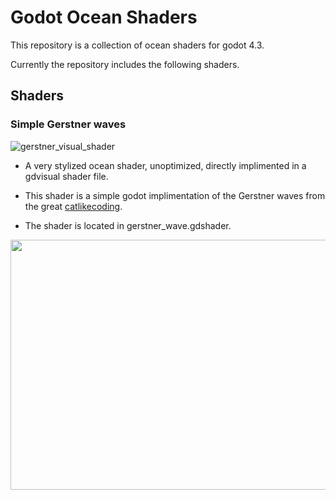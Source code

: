 # Godot Ocean Shaders

This repository is a collection of ocean shaders for godot 4.3.

Currently the repository includes the following shaders.

## Shaders

### Simple Gerstner waves 
![gerstner_visual_shader](https://github.com/user-attachments/assets/049ffac4-ce0c-4cbe-a574-7823a6304130)
* A very stylized ocean shader, unoptimized, directly implimented in a gdvisual shader file.
* This shader is a simple godot implimentation of the Gerstner waves from the great [catlikecoding](https://catlikecoding.com/unity/tutorials/flow/waves/).

* The shader is located in gerstner_wave.gdshader. 

<img src="https://github.com/user-attachments/assets/248fbf60-8769-4596-ae1c-00a328cdbd9e" width="600" height="400" />
